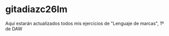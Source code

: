 gitadiazc26lm
=============
Aquí estarán actualizados todos mis ejercicios de "Lenguaje de marcas", 1º de DAW
